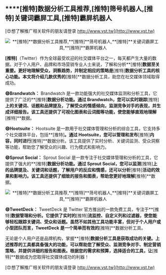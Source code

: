 ## ****[推特]**数据分析工具推荐,**[推特]**筛号机器人,**[推特]**关键词霸屏工具,**[推特]**霸屏机器人**

[😍想了解推广相关软件的朋友请登录 http://www.vst.tw](http://www.vst.tw)

 <center><img src="https://vst.tw/MP4/tuiguang/png/0.png" alt="**[推特]**数据分析工具推荐,**[推特]**筛号机器人,**[推特]**关键词霸屏工具,**[推特]**霸屏机器人"></center>

**[推特]**（Twitter）作为全球最受欢迎的社交媒体平台之一，每天都产生大量的数据。对于个人用户、品牌和市场营销专业人士来说，了解和分析**[推特]**数据至关重要。更好地理解受众，洞察趋势，并制定相应的策略是**[推特]**数据分析工具的核心功能。本文将介绍几款优秀的**[推特]**数据分析工具，助您在社交媒体领域取得成功。

**😄Brandwatch：**
Brandwatch 是一款功能强大的社交媒体监测和分析工具，它提供了广泛的**[推特]**数据分析功能。通过 Brandwatch，您可以实时跟踪**[推特]**上的关键词、话题和品牌提及，了解受众的情感倾向，监测竞争对手的表现，并生成详细报告。该工具还提供了可视化图表和云词图等功能，使您能够直观地理解**[推特]**数据。

**😄Hootsuite：**
Hootsuite 是一款用于社交媒体管理和分析的综合工具，它支持多个社交媒体平台，包括**[推特]**。通过 Hootsuite，您可以管理和发布**[推特]**内容，同时进行**[推特]**数据分析。该工具提供了实时分析、关键词监测、受众洞察等功能，帮助您了解受众的兴趣、行为模式和影响力。

**😄Sprout Social：**
Sprout Social 是一款专注于社交媒体管理和分析的工具，它提供了强大的**[推特]**数据分析功能。通过 Sprout Social，您可以监测**[推特]**上的品牌提及、关键词和话题，了解用户的反应和情感，还可以分析**[推特]**活动的效果和影响力。该工具还提供了细致的报告和图表，帮助您更好地理解**[推特]**数据。

 <center><img src="https://vst.tw/MP4/tuiguang/png/6.png" alt="**[推特]**数据分析工具推荐,**[推特]**筛号机器人,**[推特]**关键词霸屏工具,**[推特]**霸屏机器人"></center>

**😄TweetDeck：**
TweetDeck 是 Twitter 官方推出的一款免费工具，专注于**[推特]**数据管理和分析。它提供了实时的**[推特]**流监控、自定义列和过滤器，使您能够轻松跟踪关键词、受众和话题。虽然不如其他工具功能丰富，但对于个人用户或小型团队而言，TweetDeck 是一个简单而有效的**[推特]**数据分析工具。

无论是个人用户还是品牌机构，掌握**[推特]**数据分析工具是获取成功的关键。上述推荐的工具都具备强大的功能，可以帮助您了解受众、监测竞争对手、制定营销策略，并提供详细的报告和图表。根据您的需求和预算，选择适合的工具，让**[推特]**数据成为您取得社交媒体成功的利器！

[😍想了解推广相关软件的朋友请登录 http://www.vst.tw](http://www.vst.tw)



